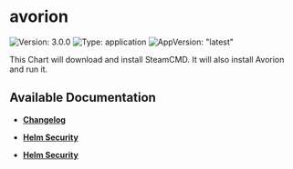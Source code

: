 # avorion

![Version: 3.0.0](https://img.shields.io/badge/Version-3.0.0-informational?style=flat-square) ![Type: application](https://img.shields.io/badge/Type-application-informational?style=flat-square) ![AppVersion: "latest"](https://img.shields.io/badge/AppVersion-"latest"-informational?style=flat-square)

This Chart will download and install SteamCMD. It will also install Avorion and run it.

## Available Documentation

- [**Changelog**](CHANGELOG)

- [**Helm Security**](container-security)

- [**Helm Security**](helm-security)


